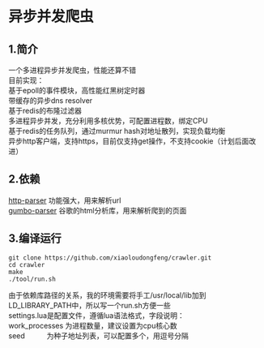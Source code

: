 异步并发爬虫
===========
## 1.简介
一个多进程异步并发爬虫，性能还算不错<br>
目前实现：<br>
基于epoll的事件模块，高性能红黑树定时器<br>
带缓存的异步dns resolver<br>
基于redis的布隆过滤器<br>
多进程异步并发，充分利用多核优势，可配置进程数，绑定CPU<br>
基于redis的任务队列，通过murmur hash对地址散列，实现负载均衡<br>
异步http客户端，支持https，目前仅支持get操作，不支持cookie（计划后面改进）<br>

## 2.依赖
[http-parser](https://github.com/nodejs/http-parser) 功能强大，用来解析url<br>
[gumbo-parser](https://github.com/google/gumbo-parser) 谷歌的html分析库，用来解析爬到的页面<br>

## 3.编译运行
```
git clone https://github.com/xiaoloudongfeng/crawler.git
cd crawler
make
./tool/run.sh
```
由于依赖库路径的关系，我的环境需要将手工/usr/local/lib加到LD_LIBRARY_PATH中，所以写一个run.sh方便一些<br>
settings.lua是配置文件，遵循lua语法格式，字段说明：<br>
work_processes 为进程数量，建议设置为cpu核心数<br>
seed           为种子地址列表，可以配置多个，用逗号分隔<br>
